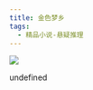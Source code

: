 ```yaml
---
title: 金色梦乡
tags:
  - 精品小说-悬疑推理
---
```


![](https://cdn.weread.qq.com/weread/cover/65/YueWen_849134/s_YueWen_849134.jpg)

undefined